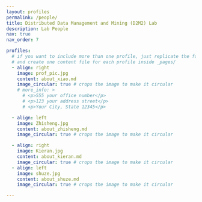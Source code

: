 ```yaml
---
layout: profiles
permalink: /people/
title: Distributed Data Management and Mining (D2M2) Lab 
description: Lab People
nav: true
nav_order: 7

profiles:
  # if you want to include more than one profile, just replicate the following block
  # and create one content file for each profile inside _pages/
  - align: right
    image: prof_pic.jpg
    content: about_xiao.md
    image_circular: true # crops the image to make it circular
    # more_info: >
      # <p>555 your office number</p>
      # <p>123 your address street</p>
      # <p>Your City, State 12345</p>

  - align: left
    image: Zhisheng.jpg
    content: about_zhisheng.md
    image_circular: true # crops the image to make it circular

  - align: right
    image: Kieran.jpg
    content: about_kieran.md
    image_circular: true # crops the image to make it circular
  - align: left
    image: shuze.jpg
    content: about_shuze.md
    image_circular: true # crops the image to make it circular

---
```

